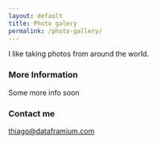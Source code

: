 ```yaml
---
layout: default
title: Photo galery
permalink: /photo-gallery/
---
```


I like taking photos from around the world.

### More Information

Some more info soon


### Contact me

[thiago@dataframium.com](mailto:thiago@dataframium.com)
